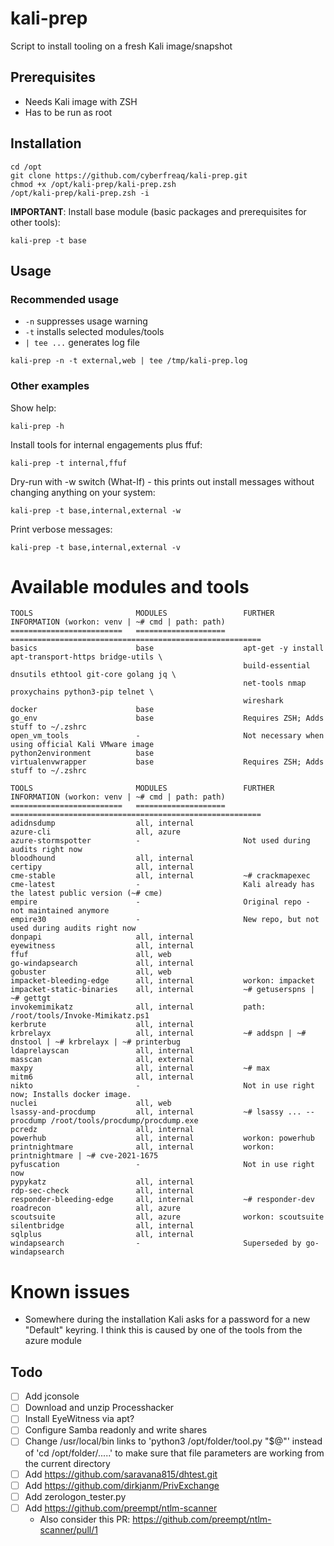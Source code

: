 # kali-prep
Script to install tooling on a fresh Kali image/snapshot

## Prerequisites
- Needs Kali image with ZSH
- Has to be run as root

## Installation
```
cd /opt
git clone https://github.com/cyberfreaq/kali-prep.git
chmod +x /opt/kali-prep/kali-prep.zsh
/opt/kali-prep/kali-prep.zsh -i
```

**IMPORTANT**: Install base module (basic packages and prerequisites for other tools):  
```
kali-prep -t base
```

## Usage
### Recommended usage
- `-n`        suppresses usage warning
- `-t`        installs selected modules/tools
- `| tee ...` generates log file  

```
kali-prep -n -t external,web | tee /tmp/kali-prep.log
```

### Other examples
Show help:  
```
kali-prep -h
```
  
Install tools for internal engagements plus ffuf:  
```
kali-prep -t internal,ffuf
```
  
Dry-run with -w switch (What-If) - this prints out install messages without changing anything on your system:
```
kali-prep -t base,internal,external -w
```

Print verbose messages:  
```
kali-prep -t base,internal,external -v
```

# Available modules and tools
```
TOOLS                       MODULES                 FURTHER INFORMATION (workon: venv | ~# cmd | path: path)
=========================   ====================    ========================================================
basics                      base                    apt-get -y install apt-transport-https bridge-utils \
                                                    build-essential dnsutils ethtool git-core golang jq \
                                                    net-tools nmap proxychains python3-pip telnet \
                                                    wireshark
docker                      base
go_env                      base                    Requires ZSH; Adds stuff to ~/.zshrc
open_vm_tools               -                       Not necessary when using official Kali VMware image
python2environment          base
virtualenvwrapper           base                    Requires ZSH; Adds stuff to ~/.zshrc

TOOLS                       MODULES                 FURTHER INFORMATION (workon: venv | ~# cmd | path: path)
=========================   ====================    ========================================================
adidnsdump                  all, internal
azure-cli                   all, azure
azure-stormspotter          -                       Not used during audits right now
bloodhound                  all, internal
certipy                     all, internal
cme-stable                  all, internal           ~# crackmapexec
cme-latest                  -                       Kali already has the latest public version (~# cme)
empire                      -                       Original repo - not maintained anymore
empire30                    -                       New repo, but not used during audits right now
donpapi                     all, internal           
eyewitness                  all, internal
ffuf                        all, web
go-windapsearch             all, internal
gobuster                    all, web
impacket-bleeding-edge      all, internal           workon: impacket
impacket-static-binaries    all, internal           ~# getuserspns | ~# gettgt
invokemimikatz              all, internal           path: /root/tools/Invoke-Mimikatz.ps1
kerbrute                    all, internal
krbrelayx                   all, internal           ~# addspn | ~# dnstool | ~# krbrelayx | ~# printerbug
ldaprelayscan               all, internal           
masscan                     all, external
maxpy                       all, internal           ~# max
mitm6                       all, internal
nikto                       -                       Not in use right now; Installs docker image.
nuclei                      all, web 
lsassy-and-procdump         all, internal           ~# lsassy ... --procdump /root/tools/procdump/procdump.exe
pcredz                      all, internal           
powerhub                    all, internal           workon: powerhub
printnightmare              all, internal           workon: printnightmare | ~# cve-2021-1675
pyfuscation                 -                       Not in use right now
pypykatz                    all, internal 
rdp-sec-check               all, internal 
responder-bleeding-edge     all, internal           ~# responder-dev
roadrecon                   all, azure 
scoutsuite                  all, azure              workon: scoutsuite
silentbridge                all, internal 
sqlplus                     all, internal
windapsearch                -                       Superseded by go-windapsearch
```

# Known issues
- Somewhere during the installation Kali asks for a password for a new "Default" keyring. I think this is caused by one of the tools from the azure module

## Todo
- [ ] Add jconsole
- [ ] Download and unzip Processhacker
- [ ] Install EyeWitness via apt?
- [ ] Configure Samba readonly and write shares
- [ ] Change /usr/local/bin links to 'python3 /opt/folder/tool.py "$@"' instead of 'cd /opt/folder/.....' to make sure that file parameters are working from the current directory
- [ ] Add https://github.com/saravana815/dhtest.git
- [ ] Add https://github.com/dirkjanm/PrivExchange
- [ ] Add zerologon_tester.py
- [ ] Add https://github.com/preempt/ntlm-scanner
  - Also consider this PR: https://github.com/preempt/ntlm-scanner/pull/1
